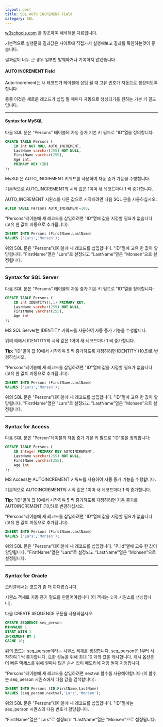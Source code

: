```yaml
---
layout: post
title: SQL AUTO INCREMENT Field
category: SQL
---
```




[w3schools.com](www.w3schools.com/sql) 을 참조하여 해석해본 자료입니다.

기본적으로 실행문의 결과값은 사이트에 직접가서 실행해보고 결과를 확인하는것이 좋습니다.

결과값이 너무 큰 경우 일부만 발췌하거나 기록하지 않았습니다.



####  AUTO INCREMENT Field

Auto-increment는 새 레코드가 테이블에 삽입 될 때 고유 번호가 자동으로 생성되도록 합니다.

종종 이것은 새로운 레코드가 삽입 될 때마다 자동으로 생성되기를 원하는 기본 키 필드입니다.

---



#### Syntax for MySQL

다음 SQL 문은 "Persons" 테이블의 자동 증가 기본 키 필드로 "ID"열을 정의합니다.

```sql
CREATE TABLE Persons (
    ID int NOT NULL AUTO_INCREMENT,
    LastName varchar(255) NOT NULL,
    FirstName varchar(255),
    Age int,
    PRIMARY KEY (ID)
);
```

MySQL은 AUTO_INCREMENT 키워드를 사용하여 자동 증가 기능을 수행합니다.

기본적으로 AUTO_INCREMENT의 시작 값은 1이며 새 레코드마다 1 씩 증가합니다.



AUTO_INCREMENT 시퀀스를 다른 값으로 시작하려면 다음 SQL 문을 사용하십시오:

```sql
ALTER TABLE Persons AUTO_INCREMENT=100;
```



"Persons"테이블에 새 레코드를 삽입하려면 "ID"열에 값을 지정할 필요가 없습니다 (고유 한 값이 자동으로 추가됩니다):

```sql
INSERT INTO Persons (FirstName,LastName)
VALUES ('Lars','Monsen');
```



위의 SQL 문은 "Persons"테이블에 새 레코드를 삽입합니다. "ID"열에 고유 한 값이 할당됩니다. "FirstName"열은 "Lars"로 설정되고 "LastName"열은 "Monsen"으로 설정됩니다.

---



### Syntax for SQL Server

다음 SQL 문은 "Persons" 테이블의 자동 증가 기본 키 필드로 "ID"열을 정의합니다:

```sql
CREATE TABLE Persons (
    ID int IDENTITY(1,1) PRIMARY KEY,
    LastName varchar(255) NOT NULL,
    FirstName varchar(255),
    Age int
);
```

MS SQL Server는 IDENTITY 키워드를 사용하여 자동 증가 기능을 수행합니다.

위의 예에서 IDENTITY의 시작 값은 1이며 새 레코드마다 1 씩 증가합니다.

**Tip:** "ID"열이 값 10에서 시작하여 5 씩 증가하도록 지정하려면 IDENTITY (10,5)로 변경하십시오.



"Persons"테이블에 새 레코드를 삽입하려면 "ID"열에 값을 지정할 필요가 없습니다 (고유 한 값이 자동으로 추가됩니다):

```sql
INSERT INTO Persons (FirstName,LastName)
VALUES ('Lars','Monsen');
```

위의 SQL 문은 "Persons"테이블에 새 레코드를 삽입합니다. "ID"열에 고유 한 값이 할당됩니다. "FirstName"열은 "Lars"로 설정되고 "LastName"열은 "Monsen"으로 설정됩니다.

---



### Syntax for Access

다음 SQL 문은 "Person"테이블의 자동 증가 기본 키 필드로 "ID"열을 정의합니다:

```sql
CREATE TABLE Persons (
    ID Integer PRIMARY KEY AUTOINCREMENT,
    LastName varchar(255) NOT NULL,
    FirstName varchar(255),
    Age int
);
```

MS Access는 AUTOINCREMENT 키워드를 사용하여 자동 증가 기능을 수행합니다.

기본적으로 AUTOINCREMENT의 시작 값은 1이며 새 레코드마다 1 씩 증가합니다.

**Tip:** "ID"열이 값 10에서 시작하여 5 씩 증가하도록 지정하려면 자동 증가를 AUTOINCREMENT (10,5)로 변경하십시오.



"Persons"테이블에 새 레코드를 삽입하려면 "ID"열에 값을 지정할 필요가 없습니다 (고유 한 값이 자동으로 추가됩니다).

```sql
INSERT INTO Persons (FirstName,LastName)
VALUES ('Lars','Monsen');
```

위의 SQL 문은 "Persons"테이블에 새 레코드를 삽입합니다. "P_Id"열에 고유 한 값이 할당됩니다. "FirstName"열은 "Lars"로 설정되고 "LastName"열은 "Monsen"으로 설정됩니다.

---



### Syntax for Oracle

오라클에서는 코드가 좀 더 까다롭습니다.

시퀀스 객체로 자동 증가 필드를 만들어야합니다 (이 객체는 숫자 시퀀스를 생성합니다).

다음 CREATE SEQUENCE 구문을 사용하십시오:

```sql
CREATE SEQUENCE seq_person
MINVALUE 1
START WITH 1
INCREMENT BY 1
CACHE 10;
```

위의 코드는 seq_person이라는 시퀀스 객체를 생성합니다. seq_person은 1부터 시작하여 1 씩 증가합니다. 또한 성능을 위해 최대 10 개의 값을 캐시합니다. 캐시 옵션은 더 빠른 액세스를 위해 얼마나 많은 순서 값이 메모리에 저장 될지 지정합니다.



"Persons"테이블에 새 레코드를 삽입하려면 nextval 함수를 사용해야합니다 (이 함수는 seq_person 시퀀스에서 다음 값을 검색합니다):

```sql
INSERT INTO Persons (ID,FirstName,LastName)
VALUES (seq_person.nextval,'Lars','Monsen');
```

위의 SQL 문은 "Persons"테이블에 새 레코드를 삽입합니다. "ID"열에는 seq_person 시퀀스의 다음 번호가 할당됩니다.

"FirstName"열은 "Lars"로 설정되고 "LastName"열은 "Monsen"으로 설정됩니다.